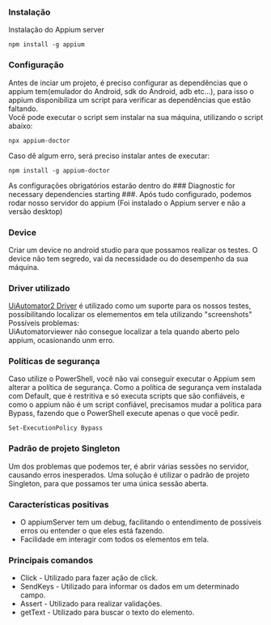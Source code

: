 ### Instalação
Instalação do Appium server
```hash
npm install -g appium
```

### Configuração 
Antes de inciar um projeto, é preciso configurar as dependências que o appium tem(emulador do Android, sdk do Android, adb etc...), para isso o appium disponibiliza um script para verificar as dependências que estão faltando. </br>
Você pode executar o script sem instalar na sua máquina, utilizando o script abaixo: 
```hash
npx appium-doctor
```
Caso dê algum erro, será preciso instalar antes de executar:
```hash
npm install -g appium-doctor
```
As configurações obrigatórios estarão dentro do ### Diagnostic for necessary dependencies starting ###. 
Após tudo configurado, podemos rodar nosso servidor do appium (Foi instalado o Appium server e não a versão desktop)

### Device
Criar um device no android studio para que possamos realizar os testes. O device não tem segredo, vai da necessidade ou do desempenho da sua máquina. 

### Driver utilizado
<a href="http://appium.io/docs/en/drivers/android-uiautomator2/index.html"> UiAutomator2 Driver</a> é utilizado como um suporte para os nossos testes, possibilitando
localizar os elemementos em tela utilizando "screenshots"<br>
Possíveis problemas:<br>
UiAutomatorviewer não consegue localizar a tela quando aberto pelo appium, ocasionando unm erro.

### Políticas de segurança
Caso utilize o PowerShell, você não vai conseguir executar o Appium sem alterar a política de segurança. Como a política de segurança vem instalada com Default, que é restritiva e só executa scripts que são confiáveis, e como o appium não é um script confiável, precisamos mudar a política para Bypass, fazendo que o PowerShell execute apenas o que você pedir.
```hash
Set-ExecutionPolicy Bypass
```

### Padrão de projeto Singleton
Um dos problemas que podemos ter, é abrir várias sessões no servidor, causando erros inesperados. Uma solução é utilizar o padrão
de projeto Singleton, para que possamos ter uma única sessão aberta.

### Características positivas
* O appiumServer tem um debug, facilitando o entendimento de possíveis erros ou entender o que eles está fazendo.
* Facilidade em interagir com todos os elementos em tela.

### Principais comandos
* Click - Utilizado para fazer ação de click. 
* SendKeys -  Utilizado para informar os dados em um determinado campo.
* Assert - Utilizado para realizar validações.
* getText - Utilizado para buscar o texto do elemento.